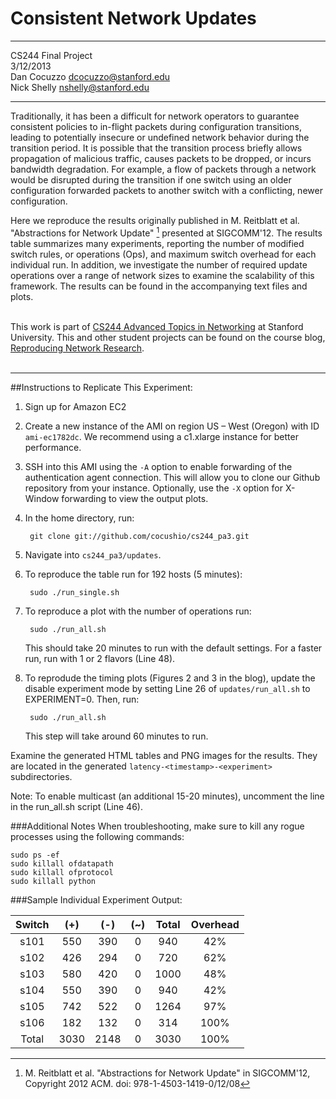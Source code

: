 Consistent Network Updates
===============
***
CS244 Final Project  
3/12/2013  
Dan Cocuzzo	<dcocuzzo@stanford.edu>  
Nick Shelly <nshelly@stanford.edu>
***

Traditionally, it has been a difficult for network operators to guarantee consistent policies to in-flight packets during configuration transitions, leading to potentially insecure or undefined network behavior during the transition period. It is possible that the transition process briefly allows propagation of malicious traffic, causes packets to be dropped, or incurs bandwidth degradation. For example, a flow of packets through a network would be disrupted during the transition if one switch using an older configuration forwarded packets to another switch with a conflicting, newer configuration.

Here we reproduce the results originally published in M. Reitblatt et al. "Abstractions for Network Update" [^1] presented at SIGCOMM'12. The results table summarizes many experiments, reporting the number of modified switch rules, or operations (Ops), and maximum switch overhead for each individual run. In addition, we investigate the number of required update operations over a range of network sizes to examine the scalability of this framework. The results can be found in the accompanying text files and plots.
<br><br>

This work is part of [CS244 Advanced Topics in Networking](http://www.stanford.edu/class/cs244/2013/) at Stanford University. This and other student projects can be found on the course blog, [Reproducing Network Research](http://reproducingnetworkresearch.wordpress.com/).
<br><br>
***************************************************

##Instructions to Replicate This Experiment:

1. Sign up for Amazon EC2

2. Create a new instance of the AMI on region US – West (Oregon) with ID `ami-ec1782dc`. We recommend using a c1.xlarge instance for better performance.

3. SSH into this AMI using the `-A` option to enable forwarding of the authentication agent connection. This will allow you to clone our Github repository from your instance. Optionally, use the `-X` option for X-Window forwarding to view the output plots.

4. In the home directory, run: 

		git clone git://github.com/cocushio/cs244_pa3.git

5. Navigate into `cs244_pa3/updates`.

6. To reproduce the table run for 192 hosts (5 minutes):

		sudo ./run_single.sh

7. To reproduce a plot with the number of operations run:

		sudo ./run_all.sh
		
	This should take 20 minutes to run with the default settings. For a faster run, run with 1 or 2 flavors (Line 48).

8. To reprodude the timing plots (Figures 2 and 3 in the blog), update the disable experiment mode by setting Line 26 of `updates/run_all.sh` to EXPERIMENT=0. Then, run:

		sudo ./run_all.sh

	This step will take around 60 minutes to run.

Examine the generated HTML tables and PNG images for the results. They are located in the generated `latency-<timestamp>-<experiment>` subdirectories.

Note: To enable multicast (an additional 15-20 minutes), uncomment the line in the run_all.sh script (Line 46).


###Additional Notes 
When troubleshooting, make sure to kill any rogue processes using the following commands:
  
	sudo ps -ef  
	sudo killall ofdatapath 
	sudo killall ofprotocol
	sudo killall python

###Sample Individual Experiment Output:

| Switch | (+) | (-) | (~) | Total| Overhead |
|:------:|:---:|:---:|:---:|:----:|:--------:|
|  s101  | 550 | 390 |  0  | 940  |    42%   |
|  s102  | 426 | 294 |  0  | 720  |    62%   |
|  s103  | 580 | 420 |  0  | 1000 |    48%   |
|  s104  | 550 | 390 |  0  | 940  |    42%   |
|  s105  | 742 | 522 |  0  | 1264 |    97%   |
|  s106  | 182 | 132 |  0  | 314  |   100%   |
|  Total | 3030| 2148|  0  | 3030 |   100%   |

[^1]: M. Reitblatt et al. "Abstractions for Network Update" in SIGCOMM'12, Copyright 2012 ACM. doi: 978-1-4503-1419-0/12/08 

